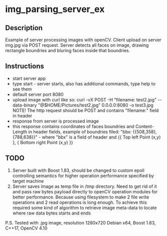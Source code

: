 # img_parsing_server_ex

## Description
Example of server processing images with openCV. Client upload on server img.jpg via POST request. 
Server detects all faces on image, drawing rectangle boundries and bluring faces inside that boundries.

## Instructions
- start server app
- type start - server starts, also has additional commands, type help to see them
- default server port 8080
- upload image with curl like so:
curl -vX POST -H "filename: test2.jpg" --data-binary "@$HOME/Pictures/test2.jpg"  0.0.0.0:8080 -o test3.jpg
NOTE! The http request should be POST and contains "filename:" field in header
- response from server is processed image
- this response contains coordinates of faces boundries and Content-Length in header fields, example of boundries filed:
"bbx: {{508,358},{788,638}}" - where "bbx" is a field of header and {{ Top left Point (x,y) }, { Bottom right Point (x,y) }}

## TODO
1) Server built with Boost 1.83, should be changed to custom epoll controlling semantics for higher operation performance
specified by target machine
2) Server saves image as temp file in /tmp directory. Need to get rid of it and pass raw bytes payload directly to openCV operation modules
for better performance. Because using filesystem to make 2 file write operations and 2 read operations is long enough.
To achieve this required some kind of algorithm to retrieve image meta-data to locate where raw data bytes starts and ends

P.S. Tested with .jpg image, resolution 1280x720
Debian x64, Boost 1.83, C++17, OpenCV 4.10